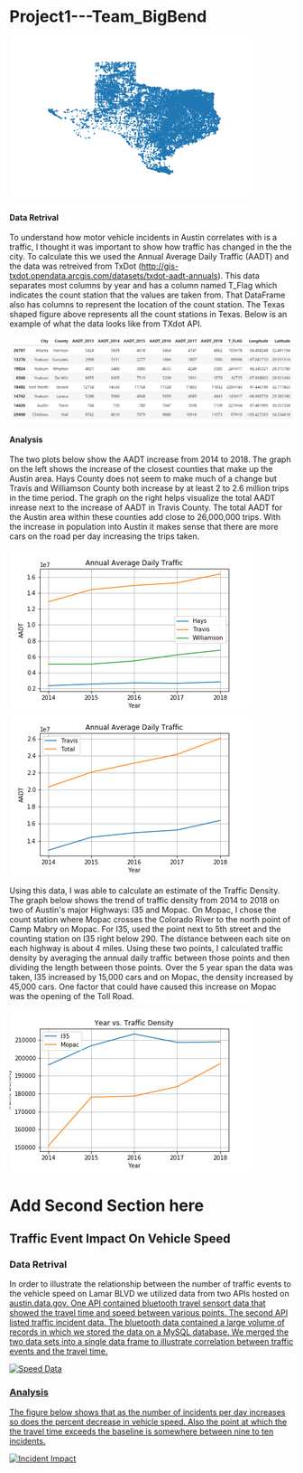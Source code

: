 # Project1---Team_BigBend
 
![alt test](Traffic_Density/Pictures/Texas.png)


#### Data Retrival
To understand how motor vehicle incidents in Austin correlates with is a traffic, I thought it was important to show how traffic has changed in the the city. To calculate this we used the Annual Average Daily Traffic (AADT) and the data was retreived from TxDot (http://gis-txdot.opendata.arcgis.com/datasets/txdot-aadt-annuals). This data separates most columns by year and has a column named T_Flag which indicates the count station that the values are taken from. That DataFrame also has columns to represent the location of the count station. The Texas shaped figure above represents all the count stations in Texas. Below is an example of what the data looks like from TXdot API.  


![alt test](Traffic_Density/Pictures/txdot_api_data.PNG)



#### Analysis
The two plots below show the AADT increase from 2014 to 2018. The graph on the left shows the increase of the closest counties that make up the Austin area. Hays County does not seem to make much of a change but Travis and Williamson County both increase by at least 2 to 2.6 million trips in the time period. The graph on the right helps visualize the total AADT inrease next to the increase of AADT in Travis County. The total AADT for the Austin area within these counties add close to 26,000,000 trips. With the increase in population into Austin it makes sense that there are more cars on the road per day increasing the trips taken.       

![alt test](Traffic_Density/Pictures/AADT_austin_counties.png)
![alt test](Traffic_Density/Pictures/AADT_travis_total.png)

Using this data, I was able to calculate an estimate of the Traffic Density. The graph below shows the trend of traffic density from 2014 to 2018 on two of Austin's major Highways: I35 and Mopac. On Mopac, I chose the count station where Mopac crosses the Colorado River to the north point of Camp Mabry on Mopac. For I35, used the point next to 5th street and the counting station on I35 right below 290. The distance between each site on each highway is about 4 miles. Using these two points, I calculated traffic density by averaging the annual daily traffic between those points and then dividing the length between those points. Over the 5 year span the data was taken, I35 increased by 15,000 cars and on Mopac, the density increased by 45,000 cars. One factor that could have caused this increase on Mopac was the opening of the Toll Road. 

![alt test](Traffic_Density/Pictures/Traffic_Density.png)

# Add Second Section here


## Traffic Event Impact On Vehicle Speed

 

### Data Retrival

In order to illustrate the relationship between the number of traffic events to the vehicle speed on Lamar BLVD we utilized data from two APIs hosted on <a href="http://austin.data.gov" rel="nofollow">austin.data.gov. One API contained bluetooth travel sensort data that showed the travel time and speed between various points. The second API listed traffic incident data. The bluetooth data contained a large volume of records in which we stored the data on a MySQL database. We merged the two data sets into a single data frame to illustrate correlation between traffic events and the travel time. 

![Speed Data](traffic_incident_apis/Images/speed_df.png)

 

### Analysis

The figure below shows that as the number of incidents per day increases so does the percent decrease in vehicle speed. Also the point at which the the travel time exceeds the baseline is somewhere between nine to ten incidents.

![Incident Impact](traffic_incident_apis/Images/incident_impact.png)
